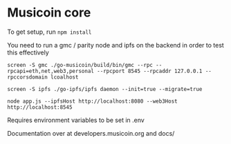 Musicoin core
===============

To get setup, run `npm install`

You need to run a gmc / parity node and ipfs on the backend in order to test this effectively

```
screen -S gmc ./go-musicoin/build/bin/gmc --rpc --rpcapi=eth,net,web3,personal --rpcport 8545 --rpcaddr 127.0.0.1 --rpccorsdomain lcoalhost
```

```
screen -S ipfs ./go-ipfs/ipfs daemon --init=true --migrate=true
```

`node app.js --ipfsHost http://localhost:8080 --web3Host http://localhost:8545`

Requires environment variables to be set in .env

Documentation over at developers.musicoin.org and docs/

